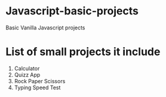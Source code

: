 # Javascript-basic-projects
Basic Vanilla Javascript projects
# List of small projects it include 
1. Calculator
2. Quizz App
3. Rock Paper Scissors
4. Typing Speed Test


